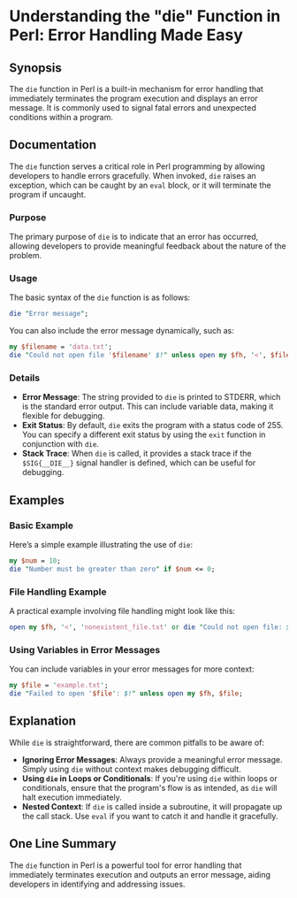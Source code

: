 <!--
Meta Description: # Understanding the "die" Function in Perl: Error Handling Made Easy ## Synopsis The `die` function in Perl is a built-in mechanism for error handling...
Meta Keywords: die, error, perl, file, function
-->

# Understanding the "die" Function in Perl: Error Handling Made Easy

## Synopsis
The `die` function in Perl is a built-in mechanism for error handling that immediately terminates the program execution and displays an error message. It is commonly used to signal fatal errors and unexpected conditions within a program.

## Documentation
The `die` function serves a critical role in Perl programming by allowing developers to handle errors gracefully. When invoked, `die` raises an exception, which can be caught by an `eval` block, or it will terminate the program if uncaught.

### Purpose
The primary purpose of `die` is to indicate that an error has occurred, allowing developers to provide meaningful feedback about the nature of the problem.

### Usage
The basic syntax of the `die` function is as follows:

```perl
die "Error message";
```

You can also include the error message dynamically, such as:

```perl
my $filename = 'data.txt';
die "Could not open file '$filename' $!" unless open my $fh, '<', $filename;
```

### Details
- **Error Message**: The string provided to `die` is printed to STDERR, which is the standard error output. This can include variable data, making it flexible for debugging.
- **Exit Status**: By default, `die` exits the program with a status code of 255. You can specify a different exit status by using the `exit` function in conjunction with `die`.
- **Stack Trace**: When `die` is called, it provides a stack trace if the `$SIG{__DIE__}` signal handler is defined, which can be useful for debugging.

## Examples

### Basic Example
Here’s a simple example illustrating the use of `die`:

```perl
my $num = 10;
die "Number must be greater than zero" if $num <= 0;
```

### File Handling Example
A practical example involving file handling might look like this:

```perl
open my $fh, '<', 'nonexistent_file.txt' or die "Could not open file: $!";
```

### Using Variables in Error Messages
You can include variables in your error messages for more context:

```perl
my $file = 'example.txt';
die "Failed to open '$file': $!" unless open my $fh, $file;
```

## Explanation
While `die` is straightforward, there are common pitfalls to be aware of:

- **Ignoring Error Messages**: Always provide a meaningful error message. Simply using `die` without context makes debugging difficult.
- **Using `die` in Loops or Conditionals**: If you're using `die` within loops or conditionals, ensure that the program's flow is as intended, as `die` will halt execution immediately.
- **Nested Context**: If `die` is called inside a subroutine, it will propagate up the call stack. Use `eval` if you want to catch it and handle it gracefully.

## One Line Summary
The `die` function in Perl is a powerful tool for error handling that immediately terminates execution and outputs an error message, aiding developers in identifying and addressing issues.